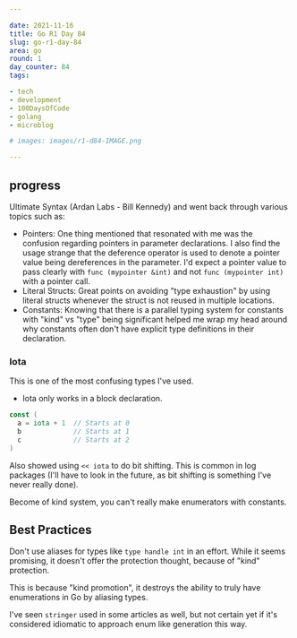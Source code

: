 ```yaml
---

date: 2021-11-16
title: Go R1 Day 84
slug: go-r1-day-84
area: go
round: 1
day_counter: 84
tags:

- tech
- development
- 100DaysOfCode
- golang
- microblog

# images: images/r1-d84-IMAGE.png

---
```


## progress

Ultimate Syntax (Ardan Labs - Bill Kennedy) and went back through various topics such as:

- Pointers: One thing mentioned that resonated with me was the confusion regarding pointers in parameter declarations.
I also find the usage strange that the deference operator is used to denote a pointer value being dereferences in the parameter.
I'd expect a pointer value to pass clearly with `func (mypointer &int)` and not `func (mypointer int)` with a pointer call.
- Literal Structs: Great points on avoiding "type exhaustion" by using literal structs whenever the struct is not reused in multiple locations.
- Constants: Knowing that there is a parallel typing system for constants with "kind" vs "type" being significant helped me wrap my head around why constants often don't have explicit type definitions in their declaration.

### Iota

This is one of the most confusing types I've used.

- Iota only works in a block declaration.

```go
const (
  a = iota + 1  // Starts at 0
  b             // Starts at 1
  c             // Starts at 2
)
```

Also showed using `<< iota` to do bit shifting.
This is common in log packages (I'll have to look in the future, as bit shifting is something I've never really done).

Become of kind system, you can't really make enumerators with constants.

## Best Practices

Don't use aliases for types like `type handle int` in an effort.
While it seems promising, it doesn't offer the protection thought, because of "kind" protection.

This is because "kind promotion", it destroys the ability to truly have enumerations in Go by aliasing types.

I've seen `stringer` used in some articles as well, but not certain yet if it's considered idiomatic to approach enum like generation this way.
